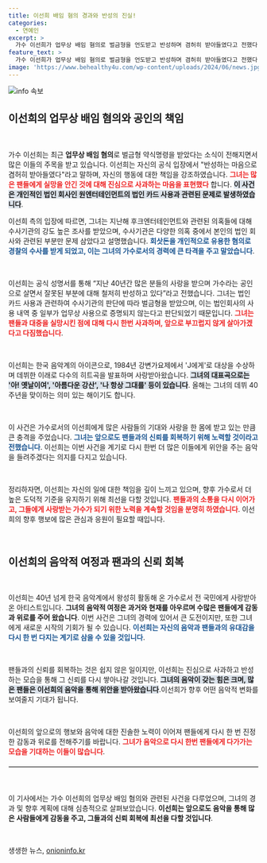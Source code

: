 ```yaml
---
title: 이선희 배임 혐의 경과와 반성의 진실!
categories:
  - 연예인
excerpt: >
  가수 이선희가 업무상 배임 혐의로 벌금형을 언도받고 반성하며 겸허히 받아들였다고 전했다. 40년간 사랑받아온 그녀의 격려와 위안에 대한 사과가 주목받고 있다.
feature_text: >
  가수 이선희가 업무상 배임 혐의로 벌금형을 언도받고 반성하며 겸허히 받아들였다고 전했다. 40년간 사랑받아온 그녀의 격려와 위안에 대한 사과가 주목받고 있다.
image: 'https://www.behealthy4u.com/wp-content/uploads/2024/06/news.jpg'
---
```


<p><img src="https://www.behealthy4u.com/wp-content/uploads/2024/06/news.jpg" alt="info 속보" /></p>

<h2 data-ke-size="size26">이선희의 업무상 배임 혐의와 공인의 책임</h2>

<p data-ke-size="size16">&nbsp;</p>

<p>가수 이선희는 최근 <b>업무상 배임 혐의</b>로 벌금형 약식명령을 받았다는 소식이 전해지면서 많은 이들의 주목을 받고 있습니다. 이선희는 자신의 공식 입장에서 "반성하는 마음으로 겸허히 받아들였다"라고 말하며, 자신의 행동에 대한 책임을 강조하였습니다. <b><span style="color: #ee2323;">그녀는 많은 팬들에게 실망을 안긴 것에 대해 진심으로 사과하는 마음을 표현했다</span></b> 합니다. <b><span style="background-color: #21538527;">이 사건은 개인적인 법인 회사인 원엔터테인먼트의 법인 카드 사용과 관련된 문제로 발생하였습니다</span></b>.</p>

<p>이선희 측의 입장에 따르면, 그녀는 지난해 후크엔터테인먼트와 관련된 의혹들에 대해 수사기관의 강도 높은 조사를 받았으며, 수사기관은 다양한 의혹 중에서 본인의 법인 회사와 관련된 부분만 문제 삼았다고 설명했습니다. <b><span style="color: #1a5490;">회삿돈을 개인적으로 유용한 혐의로 경찰의 수사를 받게 되었고, 이는 그녀의 가수로서의 경력에 큰 타격을 주고 말았습니다</span></b>.</p>

<p data-ke-size="size16">&nbsp;</p>

<p>이선희는 공식 성명서를 통해 “지난 40년간 많은 분들의 사랑을 받으며 가수라는 공인으로 살면서 잘못된 부분에 대해 철저히 반성하고 있다”라고 전했습니다. 그녀는 법인 카드 사용과 관련하여 수사기관의 판단에 따라 벌금형을 받았으며, 이는 법인회사의 사용 내역 중 일부가 업무상 사용으로 증명되지 않는다고 판단되었기 때문입니다. <b><span style="color: #ee2323;">그녀는 팬들과 대중을 실망시킨 점에 대해 다시 한번 사과하며, 앞으로 부끄럽지 않게 살아가겠다고 다짐했습니다</span></b>.</p>

<p data-ke-size="size16">&nbsp;</p>

<p>이선희는 한국 음악계의 아이콘으로, 1984년 강변가요제에서 'J에게'로 대상을 수상하며 데뷔한 이래로 다수의 히트곡을 발표하며 사랑받아왔습니다. <b><span style="background-color: #21538527;">그녀의 대표곡으로는 '아! 옛날이여', '아름다운 강산', '나 항상 그대를' 등이 있습니다</span></b>. 올해는 그녀의 데뷔 40주년을 맞이하는 의미 있는 해이기도 합니다.</p>

<p data-ke-size="size16">&nbsp;</p>

<p>이 사건은 가수로서의 이선희에게 많은 사람들의 기대와 사랑을 한 몸에 받고 있는 만큼 큰 충격을 주었습니다. <b><span style="color: #1a5490;">그녀는 앞으로도 팬들과의 신뢰를 회복하기 위해 노력할 것이라고 전했습니다</span></b>. 이선희는 이번 사건을 계기로 다시 한번 더 많은 이들에게 위안을 주는 음악을 들려주겠다는 의지를 다지고 있습니다.</p>

<p data-ke-size="size16">&nbsp;</p>

<p>정리하자면, 이선희는 자신의 일에 대한 책임을 깊이 느끼고 있으며, 향후 가수로서 더 높은 도덕적 기준을 유지하기 위해 최선을 다할 것입니다. <b><span style="color: #ee2323;">팬들과의 소통을 다시 이어가고, 그들에게 사랑받는 가수가 되기 위한 노력을 계속할 것임을 분명히 하였습니다</span></b>. 이선희의 향후 행보에 많은 관심과 응원이 필요할 때입니다.</p>

<p data-ke-size="size16">&nbsp;</p>

<h2 data-ke-size="size26">이선희의 음악적 여정과 팬과의 신뢰 회복</h2>

<p data-ke-size="size16">&nbsp;</p>

<p>이선희는 40년 넘게 한국 음악계에서 왕성히 활동해 온 가수로서 전 국민에게 사랑받아온 아티스트입니다. <b>그녀의 음악적 여정은 과거와 현재를 아우르며 수많은 팬들에게 감동과 위로를 주어 왔습니다</b>. 이번 사건은 그녀의 경력에 있어서 큰 도전이지만, 또한 그녀에게 새로운 시작의 기회가 될 수 있습니다. <b><span style="color: #1a5490;">이선희는 자신의 음악과 팬들과의 유대감을 다시 한 번 다지는 계기로 삼을 수 있을 것입니다</span></b>. </p>

<p data-ke-size="size16">&nbsp;</p>

<p>팬들과의 신뢰를 회복하는 것은 쉽지 않은 일이지만, 이선희는 진심으로 사과하고 반성하는 모습을 통해 그 신뢰를 다시 쌓아나갈 것입니다. <b><span style="background-color: #21538527;">그녀의 음악이 갖는 힘은 크며, 많은 팬들은 이선희의 음악을 통해 위안을 받아왔습니다</span></b>.이선희가 향후 어떤 음악적 변화를 보여줄지 기대가 됩니다.</p>

<p data-ke-size="size16">&nbsp;</p>

<p>이선희의 앞으로의 행보와 음악에 대한 진솔한 노력이 이어져 팬들에게 다시 한 번 진정한 감동과 위로를 전해주기를 바랍니다. <b><span style="color: #ee2323;">그녀가 음악으로 다시 한번 팬들에게 다가가는 모습을 기대하는 이들이 많습니다</span></b>. </p>

<hr style="margin: 20px 0; border: 1px solid #ddd;"/>

<p data-ke-size="size16">&nbsp;</p>

<p>이 기사에서는 가수 이선희의 업무상 배임 혐의와 관련된 사건을 다루었으며, 그녀의 경과 및 향후 계획에 대해 심층적으로 살펴보았습니다. <b>이선희는 앞으로도 음악을 통해 많은 사람들에게 감동을 주고, 그들과의 신뢰 회복에 최선을 다할 것입니다</b>. </p>

<p data-ke-size="size16">&nbsp;</p>
생생한 뉴스, <a href="https://onioninfo.kr" rel="dofollow">onioninfo.kr</a>


